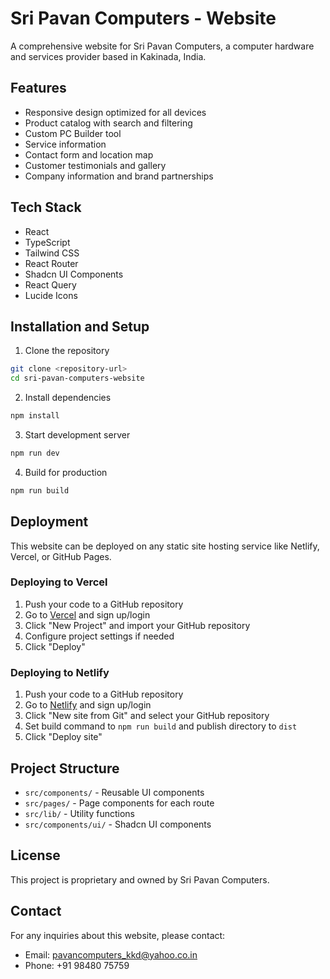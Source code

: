 
# Sri Pavan Computers - Website

A comprehensive website for Sri Pavan Computers, a computer hardware and services provider based in Kakinada, India.

## Features

- Responsive design optimized for all devices
- Product catalog with search and filtering
- Custom PC Builder tool
- Service information
- Contact form and location map
- Customer testimonials and gallery
- Company information and brand partnerships

## Tech Stack

- React
- TypeScript
- Tailwind CSS
- React Router
- Shadcn UI Components
- React Query
- Lucide Icons

## Installation and Setup

1. Clone the repository
```bash
git clone <repository-url>
cd sri-pavan-computers-website
```

2. Install dependencies
```bash
npm install
```

3. Start development server
```bash
npm run dev
```

4. Build for production
```bash
npm run build
```

## Deployment

This website can be deployed on any static site hosting service like Netlify, Vercel, or GitHub Pages.

### Deploying to Vercel

1. Push your code to a GitHub repository
2. Go to [Vercel](https://vercel.com) and sign up/login
3. Click "New Project" and import your GitHub repository
4. Configure project settings if needed
5. Click "Deploy"

### Deploying to Netlify

1. Push your code to a GitHub repository
2. Go to [Netlify](https://netlify.com) and sign up/login
3. Click "New site from Git" and select your GitHub repository
4. Set build command to `npm run build` and publish directory to `dist`
5. Click "Deploy site"

## Project Structure

- `src/components/` - Reusable UI components
- `src/pages/` - Page components for each route
- `src/lib/` - Utility functions
- `src/components/ui/` - Shadcn UI components

## License

This project is proprietary and owned by Sri Pavan Computers.

## Contact

For any inquiries about this website, please contact:
- Email: pavancomputers_kkd@yahoo.co.in
- Phone: +91 98480 75759
